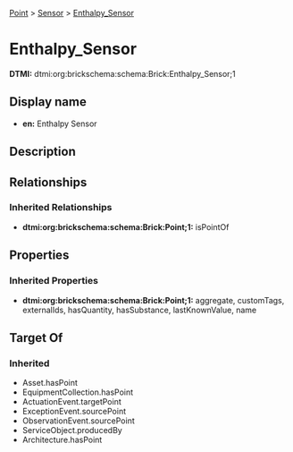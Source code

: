 [Point](../../Point.md) > [Sensor](../Sensor.md) > [Enthalpy_Sensor](.)
# Enthalpy_Sensor
**DTMI:** dtmi:org:brickschema:schema:Brick:Enthalpy_Sensor;1
## Display name
- **en:** Enthalpy Sensor
## Description
## Relationships
### Inherited Relationships
* **dtmi:org:brickschema:schema:Brick:Point;1:** isPointOf
## Properties
### Inherited Properties
* **dtmi:org:brickschema:schema:Brick:Point;1:** aggregate, customTags, externalIds, hasQuantity, hasSubstance, lastKnownValue, name
## Target Of
### Inherited
* Asset.hasPoint
* EquipmentCollection.hasPoint
* ActuationEvent.targetPoint
* ExceptionEvent.sourcePoint
* ObservationEvent.sourcePoint
* ServiceObject.producedBy
* Architecture.hasPoint
